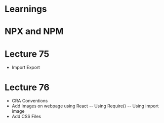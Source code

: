 # Learnings

# NPX and NPM

# Lecture 75
- Import Export

# Lecture 76
- CRA Conventions
- Add Images on webpage using React
    -- Using Require()
    -- Using import image
- Add CSS Files